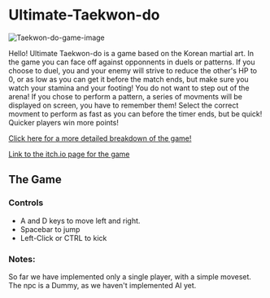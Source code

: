 # Ultimate-Taekwon-do

![Taekwon-do-game-image](https://user-images.githubusercontent.com/74140353/138918454-f5b2b93d-b1b9-430e-a65d-c6cee69b18aa.png)


Hello!
Ultimate Taekwon-do is a game based on the Korean martial art.
In the game you can face off against opponnents in duels or patterns.
If you choose to duel, you and your enemy will strive to reduce the other's HP to 0, or as low as you can get it before the match ends, but make sure you watch your stamina and your footing! You do not want to step out of the arena!
If you chose to perform a pattern, a series of movments will be displayed on screen, you have to remember them! Select the correct movment to perform as fast as you can before the timer ends, but be quick! Quicker players win more points!

[Click here for a more detailed breakdown of the game!](https://github.com/gamedev-srg/Ultimate-Taekwon-do/blob/main/formal-elements.md)

[Link to the itch.io page for the game](https://g-r-s.itch.io/taekwondo)

## The Game
### Controls
* A and D keys to move left and right.
* Spacebar to jump
* Left-Click or CTRL to kick

### Notes:
So far we have implemented only a single player, with a simple moveset. 
The npc is a Dummy, as we haven't implemented AI yet.

